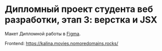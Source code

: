 # Дипломный проект студента веб разработки, этап 3: верстка и JSX

Макет Дипломной работы в [Figma](https://disk.yandex.ru/d/amxM9Z9X4hHsmwp).

Frontend: https://kalina.movies.nomoredomains.rocks/